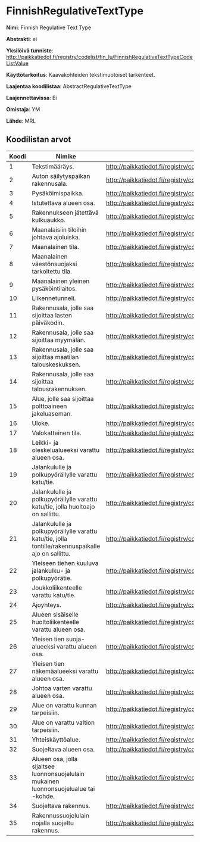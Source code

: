 # FinnishRegulativeTextType

**Nimi**: Finnish Regulative Text Type

**Abstrakti**: ei

**Yksilöivä tunniste**: http://paikkatiedot.fi/registry/codelist/fin_lu/FinnishRegulativeTextTypeCodeListValue

**Käyttötarkoitus**: Kaavakohteiden tekstimuotoiset tarkenteet.

**Laajentaa koodilistaa**: AbstractRegulativeTextType

**Laajennettavissa**: Ei

**Omistaja**: YM

**Lähde**: MRL

## Koodilistan arvot

Koodi     | Nimike           | Tunniste
-----------|------------------|------------
 1       | Tekstimääräys.   | http://paikkatiedot.fi/registry/codelist/fin_lu/FinnishRegulativeTextTypeCodeListValue/1
 2       | Auton säilytyspaikan rakennusala.   | http://paikkatiedot.fi/registry/codelist/fin_lu/FinnishRegulativeTextTypeCodeListValue/2
 3       | Pysäköimispaikka.  | http://paikkatiedot.fi/registry/codelist/fin_lu/FinnishRegulativeTextTypeCodeListValue/3
 4       | Istutettava alueen osa.   | http://paikkatiedot.fi/registry/codelist/fin_lu/FinnishRegulativeTextTypeCodeListValue/4
 5       | Rakennukseen jätettävä kulkuaukko.   | http://paikkatiedot.fi/registry/codelist/fin_lu/FinnishRegulativeTextTypeCodeListValue/5
 6       | Maanalaisiin tiloihin johtava ajoluiska.   | http://paikkatiedot.fi/registry/codelist/fin_lu/FinnishRegulativeTextTypeCodeListValue/6
 7       | Maanalainen tila.   | http://paikkatiedot.fi/registry/codelist/fin_lu/FinnishRegulativeTextTypeCodeListValue/7
 8       | Maanalainen väestönsuojaksi tarkoitettu tila.   | http://paikkatiedot.fi/registry/codelist/fin_lu/FinnishRegulativeTextTypeCodeListValue/8
 9       | Maanalainen yleinen pysäköintilaitos.   | http://paikkatiedot.fi/registry/codelist/fin_lu/FinnishRegulativeTextTypeCodeListValue/9
 10       | Liikennetunneli.   | http://paikkatiedot.fi/registry/codelist/fin_lu/FinnishRegulativeTextTypeCodeListValue/10
 11       | Rakennusala, jolle saa sijoittaa lasten päiväkodin.   | http://paikkatiedot.fi/registry/codelist/fin_lu/FinnishRegulativeTextTypeCodeListValue/11
 12       | Rakennusala, jolle saa sijoittaa myymälän.   | http://paikkatiedot.fi/registry/codelist/fin_lu/FinnishRegulativeTextTypeCodeListValue/12
 13       | Rakennusala, jolle saa sijoittaa maatilan talouskeskuksen.   | http://paikkatiedot.fi/registry/codelist/fin_lu/FinnishRegulativeTextTypeCodeListValue/13
 14       | Rakennusala, jolle saa sijoittaa talousrakennuksen.   | http://paikkatiedot.fi/registry/codelist/fin_lu/FinnishRegulativeTextTypeCodeListValue/14
 15       | Alue, jolle saa sijoittaa polttoaineen jakeluaseman.   | http://paikkatiedot.fi/registry/codelist/fin_lu/FinnishRegulativeTextTypeCodeListValue/15
 16       | Uloke.  | http://paikkatiedot.fi/registry/codelist/fin_lu/FinnishRegulativeTextTypeCodeListValue/16
 17       | Valokatteinen tila.   | http://paikkatiedot.fi/registry/codelist/fin_lu/FinnishRegulativeTextTypeCodeListValue/17
 18       | Leikki- ja oleskelualueeksi varattu alueen osa.   | http://paikkatiedot.fi/registry/codelist/fin_lu/FinnishRegulativeTextTypeCodeListValue/18
 19       | Jalankululle ja polkupyöräilylle varattu katu/tie.   | http://paikkatiedot.fi/registry/codelist/fin_lu/FinnishRegulativeTextTypeCodeListValue/19
 20       | Jalankululle ja polkupyöräilylle varattu katu/tie, jolla huoltoajo on sallittu.  | http://paikkatiedot.fi/registry/codelist/fin_lu/FinnishRegulativeTextTypeCodeListValue/20
 21       | Jalankululle ja polkupyöräilylle varattu katu/tie, jolla tontille/rakennuspaikalle ajo on sallittu.   | http://paikkatiedot.fi/registry/codelist/fin_lu/FinnishRegulativeTextTypeCodeListValue/21
 22       | Yleiseen tiehen kuuluva jalankulku- ja polkupyörätie.   | http://paikkatiedot.fi/registry/codelist/fin_lu/FinnishRegulativeTextTypeCodeListValue/22
 23       | Joukkoliikenteelle varattu katu/tie.   | http://paikkatiedot.fi/registry/codelist/fin_lu/FinnishRegulativeTextTypeCodeListValue/23
 24       | Ajoyhteys.  | http://paikkatiedot.fi/registry/codelist/fin_lu/FinnishRegulativeTextTypeCodeListValue/24
 25       | Alueen sisäiselle huoltoliikenteelle varattu alueen osa.  | http://paikkatiedot.fi/registry/codelist/fin_lu/FinnishRegulativeTextTypeCodeListValue/25
 26       | Yleisen tien suoja-alueeksi varattu alueen osa.  | http://paikkatiedot.fi/registry/codelist/fin_lu/FinnishRegulativeTextTypeCodeListValue/26
 27       |  Yleisen tien näkemäalueeksi varattu alueen osa.  | http://paikkatiedot.fi/registry/codelist/fin_lu/FinnishRegulativeTextTypeCodeListValue/27
 28       |  Johtoa varten varattu alueen osa.  | http://paikkatiedot.fi/registry/codelist/fin_lu/FinnishRegulativeTextTypeCodeListValue/28
 29       |   Alue on varattu kunnan tarpeisiin.  | http://paikkatiedot.fi/registry/codelist/fin_lu/FinnishRegulativeTextTypeCodeListValue/29
 30       |   Alue on varattu valtion tarpeisiin.  | http://paikkatiedot.fi/registry/codelist/fin_lu/FinnishRegulativeTextTypeCodeListValue/30
 31       |  Yhteiskäyttöalue.  | http://paikkatiedot.fi/registry/codelist/fin_lu/FinnishRegulativeTextTypeCodeListValue/31
 32       |  Suojeltava alueen osa.  | http://paikkatiedot.fi/registry/codelist/fin_lu/FinnishRegulativeTextTypeCodeListValue/32
 33       |  Alueen osa, jolla sijaitsee luonnonsuojelulain mukainen luonnonsuojelualue tai -kohde.  | http://paikkatiedot.fi/registry/codelist/fin_lu/FinnishRegulativeTextTypeCodeListValue/33
 34       |   Suojeltava rakennus.  | http://paikkatiedot.fi/registry/codelist/fin_lu/FinnishRegulativeTextTypeCodeListValue/34
 35       |   Rakennussuojelulain nojalla suojeltu rakennus.  | http://paikkatiedot.fi/registry/codelist/fin_lu/FinnishRegulativeTextTypeCodeListValue/35
